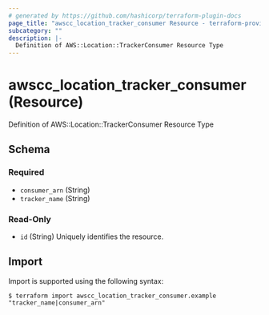 ```yaml
---
# generated by https://github.com/hashicorp/terraform-plugin-docs
page_title: "awscc_location_tracker_consumer Resource - terraform-provider-awscc"
subcategory: ""
description: |-
  Definition of AWS::Location::TrackerConsumer Resource Type
---
```


# awscc_location_tracker_consumer (Resource)

Definition of AWS::Location::TrackerConsumer Resource Type



<!-- schema generated by tfplugindocs -->
## Schema

### Required

- `consumer_arn` (String)
- `tracker_name` (String)

### Read-Only

- `id` (String) Uniquely identifies the resource.

## Import

Import is supported using the following syntax:

```shell
$ terraform import awscc_location_tracker_consumer.example "tracker_name|consumer_arn"
```
